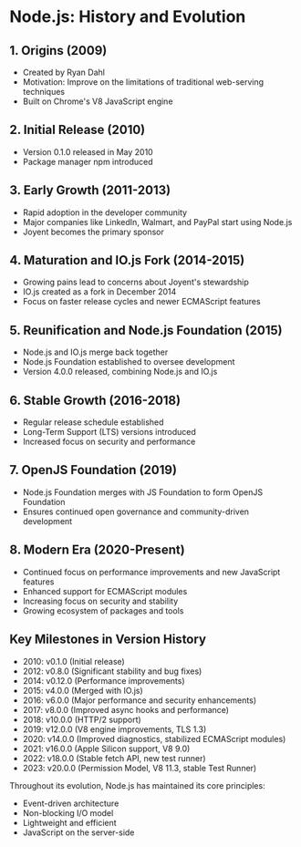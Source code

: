 # Node.js: History and Evolution

## 1. Origins (2009)
- Created by Ryan Dahl
- Motivation: Improve on the limitations of traditional web-serving techniques
- Built on Chrome's V8 JavaScript engine

## 2. Initial Release (2010)
- Version 0.1.0 released in May 2010
- Package manager npm introduced

## 3. Early Growth (2011-2013)
- Rapid adoption in the developer community
- Major companies like LinkedIn, Walmart, and PayPal start using Node.js
- Joyent becomes the primary sponsor

## 4. Maturation and IO.js Fork (2014-2015)
- Growing pains lead to concerns about Joyent's stewardship
- IO.js created as a fork in December 2014
- Focus on faster release cycles and newer ECMAScript features

## 5. Reunification and Node.js Foundation (2015)
- Node.js and IO.js merge back together
- Node.js Foundation established to oversee development
- Version 4.0.0 released, combining Node.js and IO.js

## 6. Stable Growth (2016-2018)
- Regular release schedule established
- Long-Term Support (LTS) versions introduced
- Increased focus on security and performance

## 7. OpenJS Foundation (2019)
- Node.js Foundation merges with JS Foundation to form OpenJS Foundation
- Ensures continued open governance and community-driven development

## 8. Modern Era (2020-Present)
- Continued focus on performance improvements and new JavaScript features
- Enhanced support for ECMAScript modules
- Increasing focus on security and stability
- Growing ecosystem of packages and tools

## Key Milestones in Version History
- 2010: v0.1.0 (Initial release)
- 2012: v0.8.0 (Significant stability and bug fixes)
- 2014: v0.12.0 (Performance improvements)
- 2015: v4.0.0 (Merged with IO.js)
- 2016: v6.0.0 (Major performance and security enhancements)
- 2017: v8.0.0 (Improved async hooks and performance)
- 2018: v10.0.0 (HTTP/2 support)
- 2019: v12.0.0 (V8 engine improvements, TLS 1.3)
- 2020: v14.0.0 (Improved diagnostics, stabilized ECMAScript modules)
- 2021: v16.0.0 (Apple Silicon support, V8 9.0)
- 2022: v18.0.0 (Stable fetch API, new test runner)
- 2023: v20.0.0 (Permission Model, V8 11.3, stable Test Runner)

Throughout its evolution, Node.js has maintained its core principles:
- Event-driven architecture
- Non-blocking I/O model
- Lightweight and efficient
- JavaScript on the server-side
